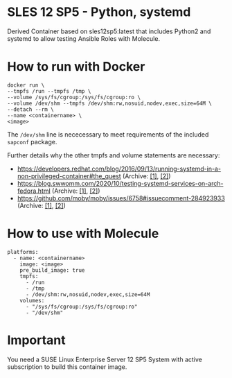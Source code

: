 <!--
 SPDX-FileCopyrightText: 2023 Dominik Wombacher <dominik@wombacher.cc>
 SPDX-License-Identifier: CC-BY-SA-4.0
-->
# SLES 12 SP5 - Python, systemd

Derived Container based on sles12sp5:latest that includes Python2 and systemd to allow testing Ansible Roles with Molecule.

# How to run with Docker

```
docker run \
--tmpfs /run --tmpfs /tmp \
--volume /sys/fs/cgroup:/sys/fs/cgroup:ro \
--volume /dev/shm --tmpfs /dev/shm:rw,nosuid,nodev,exec,size=64M \
--detach --rm \
--name <containername> \
<image>
```

The `/dev/shm` line is nececessary to meet requirements of the included `sapconf` package.

Further details why the other tmpfs and volume statements are necessary:

- <https://developers.redhat.com/blog/2016/09/13/running-systemd-in-a-non-privileged-container#the_quest>
  (Archive: [[1]](https://web.archive.org/web/20231009083718/https://developers.redhat.com/blog/2016/09/13/running-systemd-in-a-non-privileged-container#the_quest), 
  [[2]](https://archive.today/2023.10.09-083730/https://developers.redhat.com/blog/2016/09/13/running-systemd-in-a-non-privileged-container%23the_quest))
- <https://blog.swwomm.com/2020/10/testing-systemd-services-on-arch-fedora.html>
  (Archive: [[1]](https://web.archive.org/web/20230529154629/https://blog.swwomm.com/2020/10/testing-systemd-services-on-arch-fedora.html), 
  [[2]](https://archive.today/2023.10.09-083756/https://blog.swwomm.com/2020/10/testing-systemd-services-on-arch-fedora.html))
- <https://github.com/moby/moby/issues/6758#issuecomment-284923933>
  (Archive: [[1]](https://web.archive.org/web/20231009083829/https://github.com/moby/moby/issues/6758#issuecomment-284923933), 
  [[2]](https://archive.today/2023.10.09-083829/https://github.com/moby/moby/issues/6758%23issuecomment-284923933))

# How to use with Molecule

```
platforms:
  - name: <containername>
    image: <image>
    pre_build_image: true
    tmpfs:
      - /run
      - /tmp
      - /dev/shm:rw,nosuid,nodev,exec,size=64M
    volumes:
      - "/sys/fs/cgroup:/sys/fs/cgroup:ro"
      - "/dev/shm"
```

# Important

You need a SUSE Linux Enterprise Server 12 SP5 System with active subscription to build this container image.
